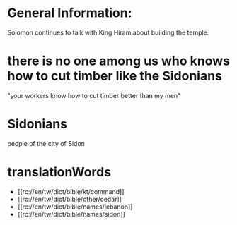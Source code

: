 # General Information:

Solomon continues to talk with King Hiram about building the temple.

# there is no one among us who knows how to cut timber like the Sidonians

"your workers know how to cut timber better than my men"

# Sidonians

people of the city of Sidon

# translationWords

* [[rc://en/tw/dict/bible/kt/command]]
* [[rc://en/tw/dict/bible/other/cedar]]
* [[rc://en/tw/dict/bible/names/lebanon]]
* [[rc://en/tw/dict/bible/names/sidon]]
